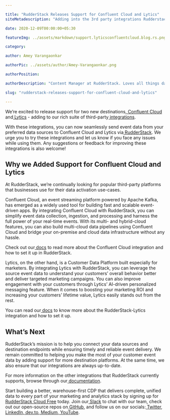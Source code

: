 ```yaml
---

title: "RudderStack Releases Support for Confluent Cloud and Lytics"
siteMetadescription: "Adding into the 3rd party integrations Rudderstack now supports Confluent Cloud & Lytics. With which an individual can send event data from preferred data."

date: 2020-12-09T00:00:00+05:30

featureImg: ../assets/markdown/support.lyticsconfluentcloud.blog.rs.png

category:

author: Amey Varangaonkar

authorPic: ../assets/author/Amey-Varangaonkar.png

authorPosition:

authorDescription: "Content Manager at RudderStack. Loves all things data. Manchester United, music, and sci-fi fan, among other things."

slug: "rudderstack-releases-support-for-confluent-cloud-and-lytics"

---
```


We’re excited to release support for two new destinations,[ Confluent Cloud](http://confluent.io/confluent-cloud/) and[ Lytics](https://www.lytics.com/) - adding to our rich suite of third-party[ integrations](https://rudderstack.com/integration/).

With these integrations, you can now seamlessly send event data from your preferred data sources to Confluent Cloud and Lytics via[ RudderStack](http://www.rudderstack.com). We urge you to try these integrations and let us know if you face any issues while using them. Any suggestions or feedback for improving these integrations is also welcome!


## **Why we Added Support for Confluent Cloud and Lytics**

At RudderStack, we’re continually looking for popular third-party platforms that businesses use for their data activation use-cases.

Confluent Cloud, an event streaming platform powered by Apache Kafka, has emerged as a widely used tool for building fast and scalable event-driven apps. By integrating Confluent Cloud with RudderStack, you can simplify event data collection, ingestion, and processing and harness the full power of your real-time events. With its multi- and hybrid-cloud features, you can also build multi-cloud data pipelines using Confluent Cloud and bridge your on-premise and cloud data infrastructure without any hassle.

Check out our[ docs](https://docs.rudderstack.com/destinations/confluent-cloud) to read more about the Confluent Cloud integration and how to set it up in  RudderStack.

Lytics, on the other hand, is a Customer Data Platform built especially for marketers. By integrating Lytics with RudderStack, you can leverage the source event data to understand your customers’ overall behavior better and deliver targeted marketing campaigns. You can also improve engagement with your customers through Lytics’ AI-driven personalized messaging feature. When it comes to boosting your marketing ROI and increasing your customers’ lifetime value, Lytics easily stands out from the rest.

You can read our[ docs](https://docs.rudderstack.com/destinations/lytics) to know more about the RudderStack-Lytics integration and how to set it up.


## **What’s Next**

RudderStack’s mission is to help you connect your data sources and destination endpoints while ensuring timely and reliable event delivery. We remain committed to helping you make the most of your customer event data by adding support for more destination platforms. At the same time, we also ensure that our integrations are always up-to-date.

For more information on the other integrations that RudderStack currently supports, browse through our[ documentation](https://docs.rudderstack.com/).

Start building a better, warehouse-first CDP that delivers complete, unified data to every part of your marketing and analytics stack by signing up for[ RudderStack Cloud Free](https://app.rudderlabs.com/signup?type=freetrial) today. Join our[ Slack](https://resources.rudderstack.com/join-rudderstack-slack) to chat with our team, check out our open-source repos on[ GitHub](https://github.com/rudderlabs), and follow us on our socials:[ Twitter](https://twitter.com/RudderStack),[ LinkedIn](https://www.linkedin.com/company/rudderlabs/),[ dev.to](https://dev.to/rudderstack),[ Medium](https://rudderstack.medium.com/),[ YouTube](https://www.youtube.com/channel/UCgV-B77bV_-LOmKYHw8jvBw).
